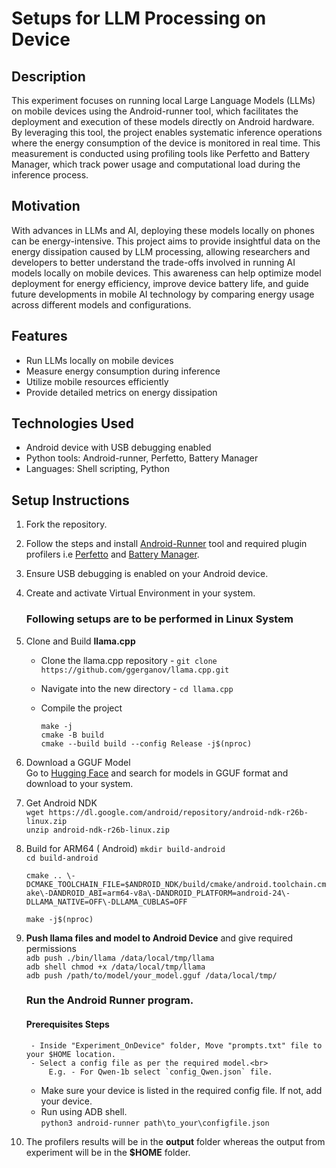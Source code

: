 # Setups for LLM Processing on Device

## Description
This experiment focuses on running local Large Language Models (LLMs) on mobile devices using the Android-runner tool, which facilitates the deployment and execution of these models directly on Android hardware. By leveraging this tool, the project enables systematic inference operations where the energy consumption of the device is monitored in real time. This measurement is conducted using profiling tools like Perfetto and Battery Manager, which track power usage and computational load during the inference process. 

## Motivation
With advances in LLMs and AI, deploying these models locally on phones can be energy-intensive. This project aims to provide insightful data on the energy dissipation caused by LLM processing, allowing researchers and developers to better understand the trade-offs involved in running AI models locally on mobile devices. This awareness can help optimize model deployment for energy efficiency, improve device battery life, and guide future developments in mobile AI technology by comparing energy usage across different models and configurations. 

## Features
- Run LLMs locally on mobile devices
- Measure energy consumption during inference
- Utilize mobile resources efficiently
- Provide detailed metrics on energy dissipation

## Technologies Used
- Android device with USB debugging enabled
- Python tools: Android-runner, Perfetto, Battery Manager
- Languages: Shell scripting, Python

## Setup Instructions
1. Fork the repository.
2. Follow the steps and install [Android-Runner](https://github.com/S2-group/android-runner) tool and required plugin profilers i.e [Perfetto](https://github.com/S2-group/android-runner/tree/master/AndroidRunner/Plugins/perfetto) and [Battery Manager](https://github.com/S2-group/android-runner/tree/master/AndroidRunner/Plugins/batterymanager).
3. Ensure USB debugging is enabled on your Android device.
4. Create and activate Virtual Environment in your system.
    ### Following setups are to be performed in Linux System

5. Clone and Build **llama.cpp**

    - Clone the llama.cpp repository - ` git clone https://github.com/ggerganov/llama.cpp.git `
    - Navigate into the new directory - `cd llama.cpp`
    - Compile the project

        `make -j` <br>
        `cmake -B build`<br>
        `cmake --build build --config Release -j$(nproc)`
6. Download a GGUF Model <br>
        Go to [Hugging Face](https://huggingface.co/) and search for models in GGUF format and download to your system. 
7. Get Android NDK<br>
    `wget https://dl.google.com/android/repository/android-ndk-r26b-linux.zip`<br>
    `unzip android-ndk-r26b-linux.zip`
8. Build for ARM64 ( Android)
    `mkdir build-android`<br>
    `cd build-android`<br>

    `cmake .. \-DCMAKE_TOOLCHAIN_FILE=$ANDROID_NDK/build/cmake/android.toolchain.cmake\-DANDROID_ABI=arm64-v8a\-DANDROID_PLATFORM=android-24\-DLLAMA_NATIVE=OFF\-DLLAMA_CUBLAS=OFF`<br>

    `make -j$(nproc)`
9. **Push llama files and model to Android Device** and give required permissions<br>
    `adb push ./bin/llama /data/local/tmp/llama`<br>
    `adb shell chmod +x /data/local/tmp/llama`<br>
    `adb push /path/to/model/your_model.gguf /data/local/tmp/`

    ### Run the Android Runner program.
    #### Prerequisites Steps <br>
        - Inside "Experiment_OnDevice" folder, Move "prompts.txt" file to your $HOME location. 
        - Select a config file as per the required model.<br>
            E.g. - For Qwen-1b select `config_Qwen.json` file.
    - Make sure your device is listed in the required config file. If not, add your device.
    - Run using ADB shell.<br>
        `python3 android-runner path\to_your\configfile.json`
10. The profilers results will be in the **output** folder whereas the output from experiment will be in the **$HOME** folder.
    






